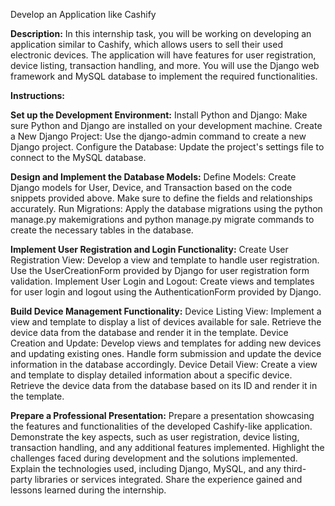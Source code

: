 Develop an Application like Cashify

**Description:**
In this internship task, you will be working on developing an application similar to Cashify, which allows users to sell their used electronic devices. The application will have features for user registration, device listing, transaction handling, and more. You will use the Django web framework and MySQL database to implement the required functionalities.

**Instructions:**

**Set up the Development Environment:**
Install Python and Django: Make sure Python and Django are installed on your development machine.
Create a New Django Project: Use the django-admin command to create a new Django project.
Configure the Database: Update the project's settings file to connect to the MySQL database.

**Design and Implement the Database Models:**
Define Models: Create Django models for User, Device, and Transaction based on the code snippets provided above. Make sure to define the fields and relationships accurately.
Run Migrations: Apply the database migrations using the python manage.py makemigrations and python manage.py migrate commands to create the necessary tables in the database.

**Implement User Registration and Login Functionality:**
Create User Registration View: Develop a view and template to handle user registration. Use the UserCreationForm provided by Django for user registration form validation.
Implement User Login and Logout: Create views and templates for user login and logout using the AuthenticationForm provided by Django.

**Build Device Management Functionality:**
Device Listing View: Implement a view and template to display a list of devices available for sale. Retrieve the device data from the database and render it in the template.
Device Creation and Update: Develop views and templates for adding new devices and updating existing ones. Handle form submission and update the device information in the database accordingly.
Device Detail View: Create a view and template to display detailed information about a specific device. Retrieve the device data from the database based on its ID and render it in the template.

**Prepare a Professional Presentation:**
Prepare a presentation showcasing the features and functionalities of the developed Cashify-like application.
Demonstrate the key aspects, such as user registration, device listing, transaction handling, and any additional features implemented.
Highlight the challenges faced during development and the solutions implemented.
Explain the technologies used, including Django, MySQL, and any third-party libraries or services integrated.
Share the experience gained and lessons learned during the internship.
